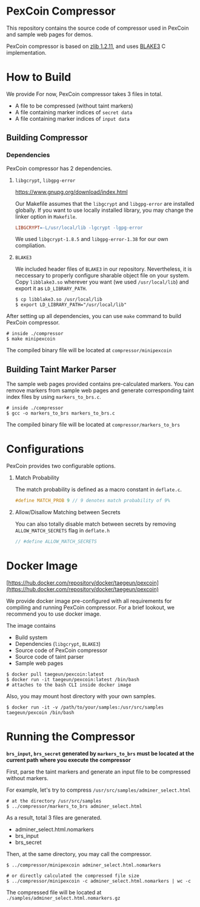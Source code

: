 # PexCoin Compressor

This repository contains the source code of compressor used in PexCoin and sample web pages for demos.

PexCoin compressor is based on [zlib 1.2.11](https://github.com/madler/zlib), and uses [BLAKE3](https://github.com/BLAKE3-team/BLAKE3/tree/master/c) C implementation.

# How to Build

We provide For now, PexCoin compressor takes 3 files in total.

- A file to be compressed (without taint markers)
- A file containing marker indices of `secret data`
- A file containing marker indices of `input data`

## Building Compressor

### Dependencies

PexCoin compressor has 2 dependencies.

1. `libgcrypt`, `libgpg-error`

    https://www.gnupg.org/download/index.html

    Our Makefile assumes that the `libgcrypt` and `libgpg-error` are installed globally. If you want to use locally installed library, you may change the linker option in `Makefile`.

    ```Makefile
    LIBGCRYPT=-L/usr/local/lib -lgcrypt -lgpg-error
    ```

    We used `libgcrypt-1.8.5` and `libgpg-error-1.38` for our own compliation.

2. `BLAKE3`
   
   We included header files of `BLAKE3` in our repository. Nevertheless, it is neccessary to properly configure sharable object file on your system. Copy `libblake3.so` wherever you want (we used `/usr/local/lib`) and export it as `LD_LIBRARY_PATH`.

   ```shell
   $ cp libblake3.so /usr/local/lib
   $ export LD_LIBRARY_PATH="/usr/local/lib"
   ```

After setting up all dependencies, you can use `make` command to build PexCoin compressor.

```shell
# inside ./compressor
$ make minipexcoin
```

The compiled binary file will be located at `compressor/minipexcoin`


## Building Taint Marker Parser

The sample web pages provided contains pre-calculated markers. 
You can remove markers from sample web pages and generate corresponding taint index files by using `markers_to_brs.c`.

```shell
# inside ./compressor
$ gcc -o markers_to_brs markers_to_brs.c
```

The compiled binary file will be located at `compressor/markers_to_brs`

# Configurations

PexCoin provides two configurable options.

1. Match Probability

    The match probability is defined as a macro constant in `deflate.c`.

    ```C
    #define MATCH_PROB 9 // 9 denotes match probability of 9%
    ```

2. Allow/Disallow Matching between Secrets

    You can also totally disable match between secrets by removing `ALLOW_MATCH_SECRETS` flag in `deflate.h`

    ```C
    // #define ALLOW_MATCH_SECRETS
    ```


# Docker Image

[https://hub.docker.com/repository/docker/taegeun/pexcoin](https://hub.docker.com/repository/docker/taegeun/pexcoin)

We provide docker image pre-configured with all requirements for compiling and running PexCoin compressor. For a brief lookout, we recommend you to use docker image. 

The image contains 

- Build system
- Dependencies (`libgcrypt`, `BLAKE3`)
- Source code of PexCoin compressor
- Source code of taint parser
- Sample web pages

```shell
$ docker pull taegeun/pexcoin:latest
$ docker run -it taegeun/pexcoin:latest /bin/bash
# attaches to the bash CLI inside docker image
```

Also, you may mount host directory with your own samples.

```shell
$ docker run -it -v /path/to/your/samples:/usr/src/samples taegeun/pexcoin /bin/bash
```

# Running the Compressor

**`brs_input`, `brs_secret` generated by `markers_to_brs` must be located at the current path where you execute the compressor**

First, parse the taint markers and generate an input file to be compressed without markers.

For example, let's try to compress `/usr/src/samples/adminer_select.html`

```shell
# at the directory /usr/src/samples
$ ../compressor/markers_to_brs adminer_select.html
```

As a result, total 3 files are generated.

- adminer_select.html.nomarkers
- brs_input
- brs_secret

Then, at the same directory, you may call the compressor.

```shell
$ ../compressor/minipexcoin adminer_select.html.nomarkers

# or directly calculated the compressed file size
$ ../compressor/minipexcoin -c adminer_select.html.nomarkers | wc -c
```

The compressed file will be located at `./samples/adminer_select.html.nomarkers.gz`